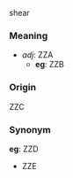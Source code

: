 shear
### Meaning
+ _adj_: ZZA
    + __eg__: ZZB

### Origin

ZZC

### Synonym

__eg__: ZZD

+ ZZE


